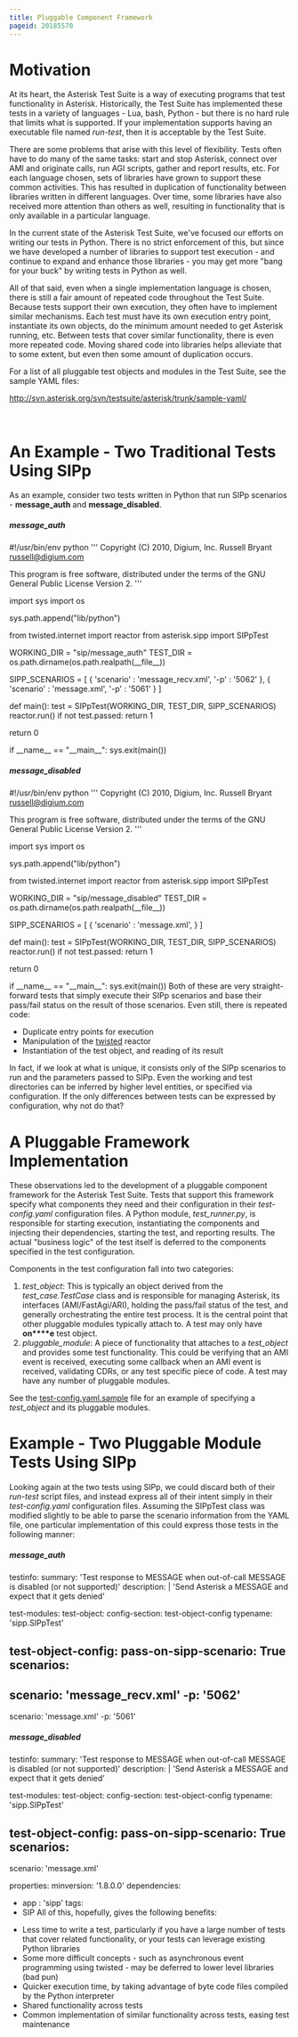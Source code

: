 ```yaml
---
title: Pluggable Component Framework
pageid: 20185570
---
```


Motivation
==========

At its heart, the Asterisk Test Suite is a way of executing programs that test functionality in Asterisk. Historically, the Test Suite has implemented these tests in a variety of languages - Lua, bash, Python - but there is no hard rule that limits what is supported. If your implementation supports having an executable file named *run-test*, then it is acceptable by the Test Suite.

There are some problems that arise with this level of flexibility. Tests often have to do many of the same tasks: start and stop Asterisk, connect over AMI and originate calls, run AGI scripts, gather and report results, etc. For each language chosen, sets of libraries have grown to support these common activities. This has resulted in duplication of functionality between libraries written in different languages. Over time, some libraries have also received more attention than others as well, resulting in functionality that is only available in a particular language.

In the current state of the Asterisk Test Suite, we've focused our efforts on writing our tests in Python. There is no strict enforcement of this, but since we have developed a number of libraries to support test execution - and continue to expand and enhance those libraries - you may get more "bang for your buck" by writing tests in Python as well.

All of that said, even when a single implementation language is chosen, there is still a fair amount of repeated code throughout the Test Suite. Because tests support their own execution, they often have to implement similar mechanisms. Each test must have its own execution entry point, instantiate its own objects, do the minimum amount needed to get Asterisk running, etc. Between tests that cover similar functionality, there is even more repeated code. Moving shared code into libraries helps alleviate that to some extent, but even then some amount of duplication occurs.

For a list of all pluggable test objects and modules in the Test Suite, see the sample YAML files:

<http://svn.asterisk.org/svn/testsuite/asterisk/trunk/sample-yaml/>

 

An Example - Two Traditional Tests Using SIPp
=============================================

As an example, consider two tests written in Python that run SIPp scenarios - **message\_auth** and **message\_disabled**.

##### message\_auth

#!/usr/bin/env python
'''
Copyright (C) 2010, Digium, Inc.
Russell Bryant <russell@digium.com>

This program is free software, distributed under the terms of
the GNU General Public License Version 2.
'''

import sys
import os

sys.path.append("lib/python")

from twisted.internet import reactor
from asterisk.sipp import SIPpTest


WORKING\_DIR = "sip/message\_auth"
TEST\_DIR = os.path.dirname(os.path.realpath(\_\_file\_\_))

SIPP\_SCENARIOS = [
 {
 'scenario' : 'message\_recv.xml',
 '-p' : '5062'
 },
 {
 'scenario' : 'message.xml',
 '-p' : '5061'
 }
]


def main():
 test = SIPpTest(WORKING\_DIR, TEST\_DIR, SIPP\_SCENARIOS)
 reactor.run()
 if not test.passed:
 return 1

 return 0

if \_\_name\_\_ == "\_\_main\_\_":
 sys.exit(main())

##### message\_disabled

#!/usr/bin/env python
'''
Copyright (C) 2010, Digium, Inc.
Russell Bryant <russell@digium.com>

This program is free software, distributed under the terms of
the GNU General Public License Version 2.
'''

import sys
import os

sys.path.append("lib/python")

from twisted.internet import reactor
from asterisk.sipp import SIPpTest


WORKING\_DIR = "sip/message\_disabled"
TEST\_DIR = os.path.dirname(os.path.realpath(\_\_file\_\_))

SIPP\_SCENARIOS = [
 {
 'scenario' : 'message.xml',
 }
]


def main():
 test = SIPpTest(WORKING\_DIR, TEST\_DIR, SIPP\_SCENARIOS)
 reactor.run()
 if not test.passed:
 return 1

 return 0


if \_\_name\_\_ == "\_\_main\_\_":
 sys.exit(main())
Both of these are very straight-forward tests that simply execute their SIPp scenarios and base their pass/fail status on the result of those scenarios. Even still, there is repeated code:

* Duplicate entry points for execution
* Manipulation of the [twisted](http://twistedmatrix.com/trac/) reactor
* Instantiation of the test object, and reading of its result

In fact, if we look at what is unique, it consists only of the SIPp scenarios to run and the parameters passed to SIPp. Even the working and test directories can be inferred by higher level entities, or specified via configuration. If the only differences between tests can be expressed by configuration, why not do that?

A Pluggable Framework Implementation
====================================

These observations led to the development of a pluggable component framework for the Asterisk Test Suite. Tests that support this framework specify what components they need and their configuration in their *test-config.yaml* configuration files. A Python module, *test\_runner.py*, is responsible for starting execution, instantiating the components and injecting their dependencies, starting the test, and reporting results. The actual "business logic" of the test itself is deferred to the components specified in the test configuration.

Components in the test configuration fall into two categories:

1. *test\_object*: This is typically an object derived from the *test\_case.TestCase* class and is responsible for managing Asterisk, its interfaces (AMI/FastAgi/ARI), holding the pass/fail status of the test, and generally orchestrating the entire test process. It is the central point that other pluggable modules typically attach to. A test may only have **on****e** test object.
2. *pluggable\_module*: A piece of functionality that attaches to a *test\_object* and provides some test functionality. This could be verifying that an AMI event is received, executing some callback when an AMI event is received, validating CDRs, or any test specific piece of code. A test may have any number of pluggable modules.

See the [test-config.yaml.sample](http://svn.asterisk.org/svn/testsuite/asterisk/trunk/sample-yaml/test-config.yaml.sample) file for an example of specifying a *test\_object* and its pluggable modules.

Example - Two Pluggable Module Tests Using SIPp
===============================================

Looking again at the two tests using SIPp, we could discard both of their *run-test* script files, and instead express all of their intent simply in their *test-config.yaml* configuration files. Assuming the SIPpTest class was modified slightly to be able to parse the scenario information from the YAML file, one particular implementation of this could express those tests in the following manner:

##### message\_auth

testinfo:
 summary: 'Test response to MESSAGE when out-of-call MESSAGE is disabled (or not supported)'
 description: |
 'Send Asterisk a MESSAGE and expect that it gets denied'

test-modules:
 test-object:
 config-section: test-object-config
 typename: 'sipp.SIPpTest'

test-object-config:
 pass-on-sipp-scenario: True
 scenarios:
 -
 scenario: 'message\_recv.xml'
 -p: '5062'
 -
 scenario: 'message.xml'
 -p: '5061'
##### message\_disabled

testinfo:
 summary: 'Test response to MESSAGE when out-of-call MESSAGE is disabled (or not supported)'
 description: |
 'Send Asterisk a MESSAGE and expect that it gets denied'

test-modules:
 test-object:
 config-section: test-object-config
 typename: 'sipp.SIPpTest'

test-object-config:
 pass-on-sipp-scenario: True
 scenarios:
 -
 scenario: 'message.xml'

properties:
 minversion: '1.8.0.0'
 dependencies:
 - app : 'sipp'
 tags:
 - SIP
All of this, hopefully, gives the following benefits:

* Less time to write a test, particularly if you have a large number of tests that cover related functionality, or your tests can leverage existing Python libraries
* Some more difficult concepts - such as asynchronous event programming using twisted - may be deferred to lower level libraries (bad pun)
* Quicker execution time, by taking advantage of byte code files compiled by the Python interpreter
* Shared functionality across tests
* Common implementation of similar functionality across tests, easing test maintenance
